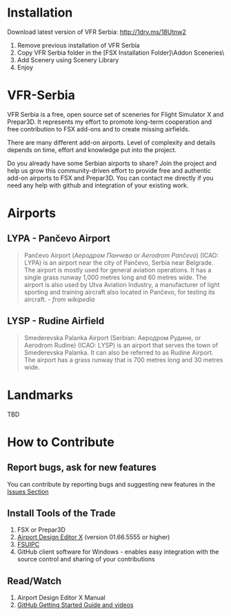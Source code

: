# Installation

Download latest version of VFR Serbia: http://1drv.ms/18Utnw2

1. Remove previous installation of VFR Serbia
2. Copy VFR Serbia folder in the [FSX Installation Folder]\Addon Sceneries\
3. Add Scenery using Scenery Library
4. Enjoy

# VFR-Serbia
VFR Serbia is a free, open source set of sceneries for Flight Simulator X and Prepar3D. It represents my effort to promote long-term cooperation and free contribution to FSX add-ons and to create missing airfields.

There are many different add-on airports. Level of complexity and details depends on time, effort and knowledge put into the project. 

Do you already have some Serbian airports to share? Join the project and help us grow this community-driven effort to provide free and authentic add-on airports to FSX and Prepar3D. You can contact me directly if you need any help with github and integration of your existing work.

# Airports

## LYPA - Pančevo Airport
> Pančevo Airport (*Аеродром Панчево* or *Aerodrom Pančevo*) (ICAO: LYPA) is an airport near the city of Pančevo, Serbia near Belgrade. The airport is mostly used for general aviation operations. It has a single grass runway 1,000 metres long and 60 metres wide.
> The airport is also used by Utva Aviation Industry, a manufacturer of light sporting and training aircraft also located in Pančevo, for testing its aircraft. - *from wikipedia*

## LYSP - Rudine Airfield
> Smederevska Palanka Airport (Serbian: Аеродром Рудине, or Aerodrom Rudine) (ICAO: LYSP) is an airport that serves the town of Smederevska Palanka. It can also be referred to as Rudine Airport. The airport has a grass runway that is 700 metres long and 30 metres wide.

# Landmarks
TBD
 
# How to Contribute

## Report bugs, ask for new features
You can contribute by reporting bugs and suggesting new features in the [Issues Section](https://github.com/ipavlovi/VFR-Serbia/issues) 

## Install Tools of the Trade
1. FSX or Prepar3D
2. [Airport Design Editor X](http://www.scruffyduck.org/) (version 01.66.5555 or higher)
3. [FSUIPC](http://www.schiratti.com/dowson.html)
4. GitHub client software for Windows - enables easy integration with the source control and sharing of your contributions

## Read/Watch
1. Airport Design Editor X Manual
2. [GitHub Getting Started Guide and videos](http://www.git-scm.com/documentation)